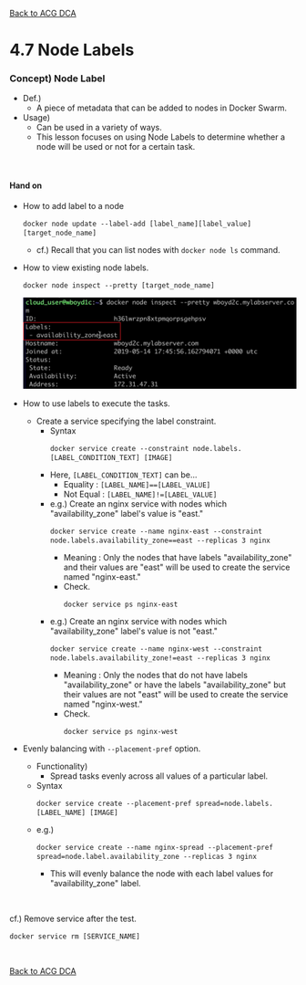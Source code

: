 [Back to ACG DCA](../main.md)

# 4.7 Node Labels

### Concept) Node Label
- Def.)
  - A piece of metadata that can be added to nodes in Docker Swarm.
- Usage)
  - Can be used in a variety of ways.
  - This lesson focuses on using Node Labels to determine whether a node will be used or not for a certain task.

<br>

#### Hand on
- How to add label to a node
  ```
  docker node update --label-add [label_name][label_value] [target_node_name]
  ```
  - cf.) Recall that you can list nodes with ```docker node ls``` command.

- How to view existing node labels.
  ```
  docker node inspect --pretty [target_node_name]
  ```
  ![](images/001.png)

- How to use labels to execute the tasks.
  - Create a service specifying the label constraint.
    - Syntax
      ```
      docker service create --constraint node.labels.[LABEL_CONDITION_TEXT] [IMAGE]
      ```
     - Here, ```[LABEL_CONDITION_TEXT]``` can be...
       - Equality : ```[LABEL_NAME]==[LABEL_VALUE]```
       - Not Equal : ```[LABEL_NAME]!=[LABEL_VALUE]```
     - e.g.) Create an nginx service with nodes which "availability_zone" label's value is "east."
       ```
       docker service create --name nginx-east --constraint node.labels.availability_zone==east --replicas 3 nginx
       ```
       - Meaning : Only the nodes that have labels "availability_zone" and their values are "east" will be used to create the service named "nginx-east."
       - Check.
         ```
         docker service ps nginx-east
         ```
     - e.g.) Create an nginx service with nodes which "availability_zone" label's value is not "east."
       ```
       docker service create --name nginx-west --constraint node.labels.availability_zone!=east --replicas 3 nginx
       ```
       - Meaning : Only the nodes that do not have labels "availability_zone" or have the labels "availability_zone" but their values are not "east" will be used to create the service named "nginx-west."
       - Check.
         ```
         docker service ps nginx-west
         ```
- Evenly balancing with ```--placement-pref``` option.
  - Functionality)
    - Spread tasks evenly across all values of a particular label.
  - Syntax
    ```
    docker service create --placement-pref spread=node.labels.[LABEL_NAME] [IMAGE]
    ```
  - e.g.)
    ```
    docker service create --name nginx-spread --placement-pref spread=node.label.availability_zone --replicas 3 nginx
    ```
    - This will evenly balance the node with each label values for "availability_zone" label.

<br>

cf.) Remove service after the test.
```
docker service rm [SERVICE_NAME]
```

<br>

[Back to ACG DCA](../main.md)